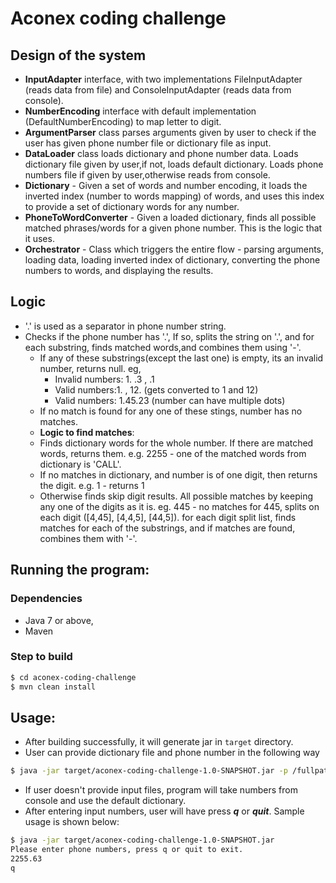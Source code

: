 # Aconex coding challenge

## Design of the system
- **InputAdapter** interface, with two implementations FileInputAdapter (reads data from file) and ConsoleInputAdapter
(reads data from console).
- **NumberEncoding** interface with default implementation (DefaultNumberEncoding) to map letter to digit.
- **ArgumentParser** class parses arguments given by user to check if the user has given phone number file or dictionary file as input.
- **DataLoader** class loads dictionary and phone number data. Loads dictionary file given by user,if not, loads default dictionary. Loads phone numbers file if given by user,otherwise reads from console.
- **Dictionary** - Given a set of words and number encoding, it loads the inverted index (number to words mapping) of words, and uses this index to provide a set of dictionary words for any number.
- **PhoneToWordConverter** - Given a loaded dictionary, finds all possible matched phrases/words for a given phone number. This is the logic that it uses.
- **Orchestrator** - Class which triggers the entire flow - parsing arguments, loading data, loading inverted index of dictionary, converting the phone numbers to words, and displaying the results.

## Logic
- '.' is used as a separator in phone number string.
- Checks if the phone number has '.', If so, splits the string on '.', and for each substring, finds matched words,and combines them using '-'.
    * If any of these substrings(except the last one) is empty, its an invalid number, returns null. eg, 
        - Invalid numbers: 1. .3 , .1  
        - Valid numbers:1. , 12. (gets converted to 1 and 12)
        - Valid numbers: 1.45.23 (number can have multiple dots)
    * If no match is found for any one of these stings, number has no matches.
    * **Logic to find matches**:
    * Finds dictionary words for the whole number. If there are matched words, returns them.
        e.g. 2255 -  one of the matched words from dictionary is 'CALL'.
    * If no matches in dictionary, and number is of one digit, then returns the digit.
        e.g. 1 -  returns 1
    * Otherwise finds skip digit results. All possible matches by keeping any one of the digits as it is. eg. 445 - no matches for 445, splits on each digit ([4,45], [4,4,5], [44,5]). for each digit split list, finds matches for each of the substrings, and if matches are found, combines them with '-'.

##

## Running the program:

### Dependencies
- Java 7 or above,
- Maven  

### Step to build
```sh
$ cd aconex-coding-challenge
$ mvn clean install
```

## Usage:

- After building successfully, it will generate jar in `target` directory.
- User can provide dictionary file and phone number in the following way

```sh
$ java -jar target/aconex-coding-challenge-1.0-SNAPSHOT.jar -p /fullpath/filename.txt -d /fullpath/dictionary.txt
``` 
- If user doesn't provide input files, program will take numbers from console and use the default dictionary.
- After entering input numbers, user will have press ***q*** or ***quit***. Sample usage is shown below:
```sh
$ java -jar target/aconex-coding-challenge-1.0-SNAPSHOT.jar 
Please enter phone numbers, press q or quit to exit.
2255.63
q
```
